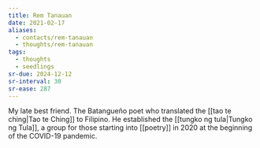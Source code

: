 ```yaml
---
title: Rem Tanauan
date: 2021-02-17
aliases:
  - contacts/rem-tanauan
  - thoughts/rem-tanauan
tags:
  - thoughts
  - seedlings
sr-due: 2024-12-12
sr-interval: 30
sr-ease: 287
---
```

My late best friend. The Batangueño poet who translated the [[tao te ching|Tao te Ching]] to Filipino. He established the [[tungko ng tula|Tungko ng Tula]], a group for those starting into [[poetry]] in 2020 at the beginning of the COVID-19 pandemic.